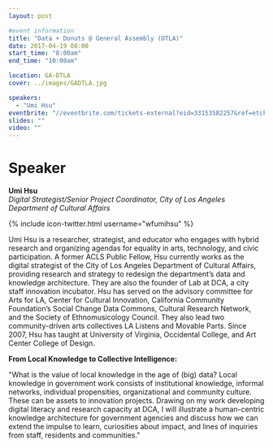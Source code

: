```yaml
---
layout: post

#event information
title: "Data + Donuts @ General Assembly (DTLA)"
date: 2017-04-19 08:00
start_time: "8:00am"
end_time: "10:00am"

location: GA-DTLA
cover: ../images/GADTLA.jpg

speakers:
  - "Umi Hsu"
eventbrite: "//eventbrite.com/tickets-external?eid=33153582257&ref=etckt"
slides: ""
video: ""
---
```


# Speaker

**Umi Hsu**<br>
_Digital Strategist/Senior Project Coordinator, City of Los Angeles Department of Cultural Affairs_

{% include icon-twitter.html username="wfumihsu" %}

Umi Hsu is a researcher, strategist, and educator who engages with hybrid research and organizing agendas for equality in arts, technology, and civic participation. A former ACLS Public Fellow, Hsu currently works as the digital strategist of the City of Los Angeles Department of Cultural Affairs, providing research and strategy to redesign the department’s data and knowledge architecture. They are also the founder of Lab at DCA, a city staff innovation incubator. Hsu has served on the advisory committee for Arts for LA, Center for Cultural Innovation, California Community Foundation’s Social Change Data Commons, Cultural Research Network, and the Society of Ethnomusicology Council. They also lead two community-driven arts collectives LA Listens and Movable Parts. Since 2007, Hsu has taught at University of Virginia, Occidental College, and Art Center College of Design.

**From Local Knowledge to Collective Intelligence:**

"What is the value of local knowledge in the age of (big) data? Local knowledge in government work consists of institutional knowledge, informal networks, individual propensities, organizational and community culture. These can be assets to innovation projects. Drawing on my work developing digital literacy and research capacity at DCA, I will illustrate a human-centric knowledge architecture for government agencies and discuss how we can extend the impulse to learn, curiosities about impact, and lines of inquiries from staff, residents and communities."
